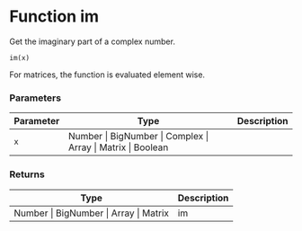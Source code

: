 # Function im

Get the imaginary part of a complex number.

    im(x)

For matrices, the function is evaluated element wise.


### Parameters

Parameter | Type | Description
--------- | ---- | -----------
`x` | Number &#124; BigNumber &#124; Complex &#124; Array &#124; Matrix &#124; Boolean | 

### Returns

Type | Description
---- | -----------
Number &#124; BigNumber &#124; Array &#124; Matrix | im




<!-- Note: This file is automatically generated from source code comments. Changes made in this file will be overridden. -->
